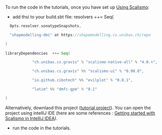 
To run the code in the tutorials, once you have set up [Using Scalismo](https://scalismo.org/docs/):
- add thsi to your build.sbt file:
resolvers ++= Seq(
``` Scala
  Opts.resolver.sonatypeSnapshots,

  "shapmodelling-dmi" at https://shapemodelling.cs.unibas.ch/repo

)
 
libraryDependencies  ++= Seq(

            "ch.unibas.cs.gravis" % "scalismo-native-all" % "4.0.+",

            "ch.unibas.cs.gravis" %% "scalismo-ui" % "0.90.0",

            "io.github.cibotech" %% "evilplot" % "0.8.1",

            "latim" %% "dmfc-gpm" % "0.1"

)
```
Alternatively, downlaod this  project ([tutorial project](https://www.dropbox.com/s/f6d9cug2o23qyh6/dmfc-gpm-tutorial-project.zip?dl=0)). 
You can open the project using  intelliJ IDE (here are some references : [Getting started with Scalismo in IntelliJ IDEA](https://scalismo.org/docs/ide)).
- run the code in the tutorials.
